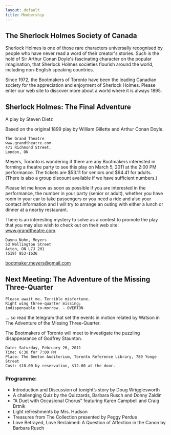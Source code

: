 ```yaml
---
layout: default
title: Membership
---
```


The Sherlock Holmes Society of Canada
-------------------------------------
Sherlock Holmes is one of those rare characters universally recognised by people who have never read a word of their creator's stories. Such is the hold of Sir Arthur Conan Doyle's fascinating character on the popular imagination, that Sherlock Holmes societies flourish around the world, including non-English speaking countries.

Since 1972, the Bootmakers of Toronto have been the leading Canadian society for the appreciation and enjoyment of Sherlock Holmes. Please enter our web site to discover more about a world where it is always 1895.

Sherlock Holmes: The Final Adventure
------------------------------------
A play by Steven Dietz

Based on the original 1899 play by William Gillette and Arthur Conan Doyle.

    The Grand Theatre
    www.grandtheatre.com
    471 Richmond Street,
    London, ON

Meyers, Toronto is wondering if there are any Bootmakers interested in
forming a theatre party to see this play on March 5, 2011 at the 2:00 PM
performance. The tickets are $53.11 for seniors and $64.41 for adults. (There
is also a group discount available if we have sufficient numbers.)

Please let me know as soon as possible if you are interested in the
performance, the number in your party (senior or adult), whether you have
room in your car to take passengers or you need a ride and also your contact
information and I will try to arrange an outing with either a lunch or dinner
at a nearby restaurant.

There is an interesting mystery to solve as a contest to promote the play that
you may also wish to check out on their web site: <a href="http://www.grandtheatre.com">www.grandtheatre.com</a>.

    Dayna Nuhn, Meyers
    53 Wellington Street
    Acton, ON L7J 2H1
    (519) 853-1636
<a href="mailto:bootmaker.meyers@gmail.com">bootmaker.meyers@gmail.com</a>

Next Meeting: The Adventure of the Missing Three-Quarter
--------------------------------------------------------

    Please await me. Terrible misfortune.
    Right wing three-quarter missing;
    indispensable to-morrow. - OVERTON

... so read the telegram that set the events in motion related
by Watson in The Adventure of the Missing Three-Quarter.

The Bootmakers of Toronto will meet to investigate the puzzling disappearance of Godfrey Staunton.

    Date: Saturday, February 26, 2011
    Time: 6:30 for 7:00 PM
    Place: The Beeton Auditorium, Toronto Reference Library, 789 Yonge Street
    Cost: $10.00 by reservation, $12.00 at the door.

### Programme:
* Introduction and Discussion of tonight’s story
  by Doug Wrigglesworth
* A challenging Quiz by the Quizzards,
  Barbara Rusch and Donny Zaldin
* “A Duet with Occasional Chorus” featuring
  Karen Campbell and Craig Brtnik
* Light refreshments by Mrs. Hudson
* Treasures from The Collection presented by Peggy Perdue
* Love Betrayed, Love Reclaimed: A Question of Affection in the Canon
  by Barbara Rusch

